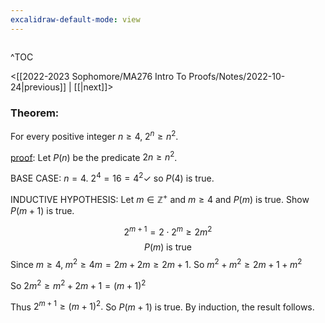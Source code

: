 ```yaml
---
excalidraw-default-mode: view
---
```



```toc

```

^TOC

<[[2022-2023 Sophomore/MA276 Intro To Proofs/Notes/2022-10-24|previous]] | [[|next]]>

### Theorem:

For every positive integer $n\geq 4,\; 2^n \geq n^2.$

<u>proof</u>: Let $P(n)$ be the predicate $2n\geq n^2$.

BASE CASE: $n=4$. $2^4 = 16 = 4^2 \checkmark$ so $P(4)$ is true.

INDUCTIVE HYPOTHESIS:  Let $m\in \mathbb{Z}^+$ and $m\geq4$ and $P(m)$ is true. Show $P(m+1)$ is true.

$$2^{m+1} = 2 \cdot 2^m \geq 2m^2$$
$$P(m)\;\text{is true}$$
Since $m\geq 4,\;m^2\geq4m=2m+2m\geq2m+1.$
So $m^2 + m^2\geq2m+1 + m^2$

So $2m^2 \geq m^2+2m+1 = (m+1)^2$

Thus $2^{m+1}\geq(m+1)^2.$ So $P(m+1)$ is true. By induction, the result follows.